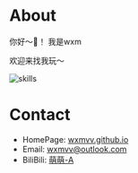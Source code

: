 # About
你好～👋！
我是wxm

欢迎来找我玩～

![skills](https://skillicons.dev/icons?i=js,ts,html,css,jquery,vue,go,react,nextjs,py,swift,mysql,redis,flutter,electron,vscode,github,linux)


# Contact

- HomePage: [wxmvv.github.io](https://wxmvv.github.io)
- Email: [wxmvv@outlook.com](mailto:wxmvv@outlook.com)
- BiliBili: [萌萌-A](https://space.bilibili.com/35642)
